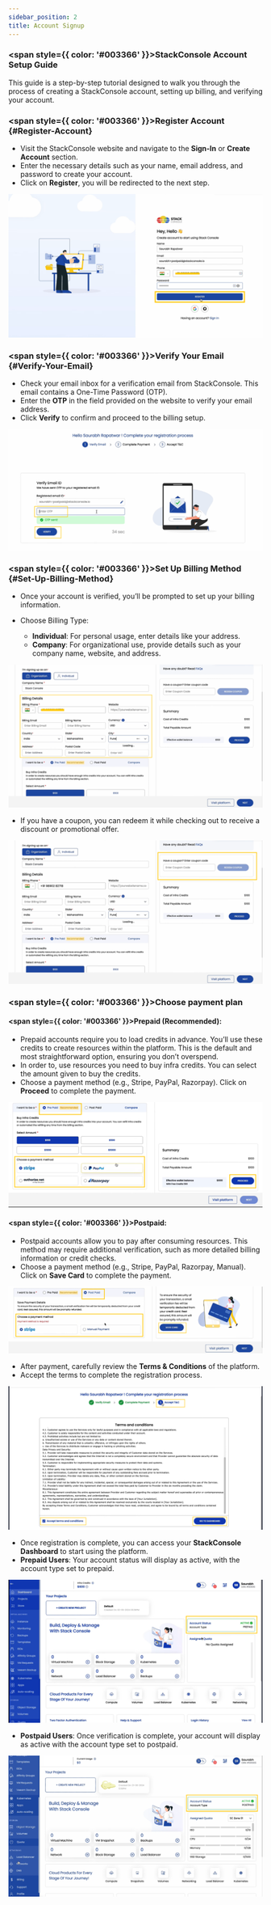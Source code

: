 ```yaml
---
sidebar_position: 2
title: Account Signup
---
```


### <span style={{ color: '#003366' }}>StackConsole Account Setup Guide</span>

This guide is a step-by-step tutorial designed to walk you through the process of creating a StackConsole account, setting up billing, and verifying your account.

### <span style={{ color: '#003366' }}>Register Account</span> {#Register-Account}
- Visit the StackConsole website and navigate to the **Sign-In** or **Create Account** section.
- Enter the necessary details such as your name, email address, and password to create your account.
- Click on **Register**, you will be redirected to the next step.

![alt text](images/stackconsole-account-setup-register.png) 

### <span style={{ color: '#003366' }}>Verify Your Email</span> {#Verify-Your-Email}

- Check your email inbox for a verification email from StackConsole. This email contains a One-Time Password (OTP).
- Enter the **OTP** in the field provided on the website to verify your email address.
- Click **Verify** to confirm and proceed to the billing setup.

![alt text](images/stackconsole-account-setup-verify.png) 

### <span style={{ color: '#003366' }}>Set Up Billing Method</span> {#Set-Up-Billing-Method}

- Once your account is verified, you’ll be prompted to set up your billing information.
- Choose Billing Type:

    - **Individual**: For personal usage, enter details like your address.
    - **Company**: For organizational use, provide details such as your company name, website, and address.

![alt text](images/stackconsole-account-setup-billing-details.png)

- If you have a coupon, you can redeem it while checking out to receive a discount or promotional offer.

![alt text](images/stackconsole-account-setup-billing-org-coupon.png)

### <span style={{ color: '#003366' }}>Choose payment plan</span>

#### <span style={{ color: '#003366' }}>Prepaid (Recommended):</span>

- Prepaid accounts require you to load credits in advance. You’ll use these credits to create resources within the platform. This is the default and most straightforward option, ensuring you don’t overspend.
- In order to, use resources you need to buy infra credits. You can select the amount given to buy the credits.
- Choose a payment method (e.g., Stripe, PayPal, Razorpay). Click on **Proceed** to complete the payment.

![alt text](images/stackconsole-account-setup-billing-prepaid.png)

#### <span style={{ color: '#003366' }}>Postpaid:</span>

- Postpaid accounts allow you to pay after consuming resources. This method may require additional verification, such as more detailed billing information or credit checks.
- Choose a payment method (e.g., Stripe, PayPal, Razorpay, Manual). Click on **Save Card** to complete the payment.

![alt text](images/stackconsole-account-setup-billing-postpaid.png)

- After payment, carefully review the **Terms & Conditions** of the platform.
- Accept the terms to complete the registration process.

![alt text](images/stackconsole-account-setup-billing-prepaid-tnc.png)

- Once registration is complete, you can access your **StackConsole Dashboard** to start using the platform.
- **Prepaid Users**: Your account status will display as active, with the account type set to prepaid.

![alt text](images/stackconsole-account-setup-billing-prepaid-dashboard.png)

- **Postpaid Users**: Once verification is complete, your account will display as active with the account type set to postpaid.

![alt text](images/stackconsole-account-setup-billing-postpaid-dashboard.png)
